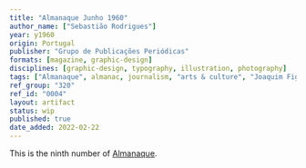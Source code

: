 ```yaml
---
title: "Almanaque Junho 1960"
author_name: ["Sebastião Rodrigues"]
year: y1960
origin: Portugal
publisher: "Grupo de Publicações Periódicas"
formats: [magazine, graphic-design]
disciplines: [graphic-design, typography, illustration, photography]
tags: ["Almanaque", almanac, journalism, "arts & culture", "Joaquim Figueiredo Magalhães"]
ref_group: "320"
ref_id: "0004"
layout: artifact
status: wip
published: true
date_added: 2022-02-22
---
```


<p>This is the ninth number of <a class="text cat-link publisher" href="/tags/almanaque/">Almanaque</a>.</p>
